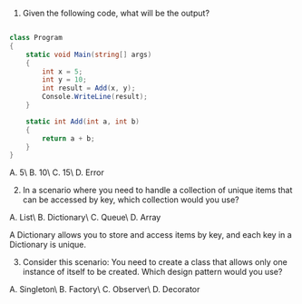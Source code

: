 1) Given the following code, what will be the output?

```csharp

class Program
{
    static void Main(string[] args)
    {
        int x = 5;
        int y = 10;
        int result = Add(x, y);
        Console.WriteLine(result);
    }

    static int Add(int a, int b)
    {
        return a + b;
    }
}
```
A. 5\ B. 10\ C. 15\ D. Error

2) In a scenario where you need to handle a collection of unique items that can be accessed by key, which collection would you use?

A. List\ B. Dictionary\ C. Queue\ D. Array

A Dictionary allows you to store and access items by key, and each key in a Dictionary is unique.

3) Consider this scenario: You need to create a class that allows only one instance of itself to be created. Which design pattern would you use?

A. Singleton\ B. Factory\ C. Observer\ D. Decorator